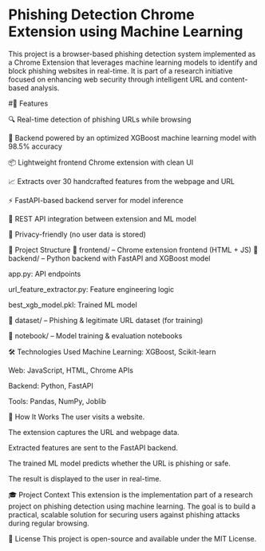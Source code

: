 # Phishing Detection Chrome Extension using Machine Learning
This project is a browser-based phishing detection system implemented as a Chrome Extension that leverages machine learning models to identify and block phishing websites in real-time. It is part of a research initiative focused on enhancing web security through intelligent URL and content-based analysis.

#🚀 Features

  🔍 Real-time detection of phishing URLs while browsing

  🧠 Backend powered by an optimized XGBoost machine learning model with 98.5% accuracy

  📦 Lightweight frontend Chrome extension with clean UI

  📈 Extracts over 30 handcrafted features from the webpage and URL

  ⚡ FastAPI-based backend server for model inference

  🔗 REST API integration between extension and ML model

  🔐 Privacy-friendly (no user data is stored)

📂 Project Structure
  📁 frontend/ – Chrome extension frontend (HTML + JS)
  📁 backend/ – Python backend with FastAPI and XGBoost model

app.py: API endpoints

url_feature_extractor.py: Feature engineering logic

best_xgb_model.pkl: Trained ML model

📁 dataset/ – Phishing & legitimate URL dataset (for training)

📁 notebook/ – Model training & evaluation notebooks

🛠️ Technologies Used
  Machine Learning: XGBoost, Scikit-learn

  Web: JavaScript, HTML, Chrome APIs

  Backend: Python, FastAPI

  Tools: Pandas, NumPy, Joblib

🧪 How It Works
  The user visits a website.

  The extension captures the URL and webpage data.

  Extracted features are sent to the FastAPI backend.

  The trained ML model predicts whether the URL is phishing or safe.

  The result is displayed to the user in real-time.

🎓 Project Context
This extension is the implementation part of a research project on phishing detection using machine learning. The goal is to build a practical, scalable solution for securing users against phishing attacks during regular browsing.

📜 License
This project is open-source and available under the MIT License.

